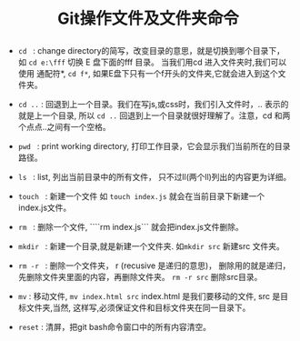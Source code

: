 # <p align = "center">Git操作文件及文件夹命令</p>
 - ```cd ``` : change directory的简写，改变目录的意思，就是切换到哪个目录下， 如 ```cd e:\fff```  切换 E 盘下面的fff 目录。
 当我们用cd 进入文件夹时,我们可以使用 通配符*, ```cd f*```,  如果E盘下只有一个f开头的文件夹,它就会进入到这个文件夹。

 - ```cd ..``` : 回退到上一个目录。我们在写js,或css时，我们引入文件时，.. 表示的就是上一个目录, 所以 ```cd ..``` 回退到上一个目录就很好理解了。注意，cd 和两个点点..之间有一个空格。

 - ```pwd ``` : print working directory, 打印工作目录，它会显示我们当前所在的目录路径。

 - ```ls ``` : list, 列出当前目录中的所有文件，     只不过ll(两个ll)列出的内容更为详细。

 - ```touch ``` : 新建一个文件 如 ```touch index.js``` 就会在当前目录下新建一个index.js文件。

 - ```rm ``` : 删除一个文件, ````rm index.js``` 就会把index.js文件删除。

 - ```mkdir ``` : 新建一个目录,就是新建一个文件夹. 如```mkdir src``` 新建src 文件夹。

 - ```rm -r ``` :  删除一个文件夹， r (recusive 是递归的意思)， 删除用的就是递归，先删除文件夹里面的内容，再删除文件夹。 ```rm -r src``` 删除src目录。 

 - ```mv``` : 移动文件, ```mv index.html src```   index.html 是我们要移动的文件, src 是目标文件夹,当然, 这样写,必须保证文件和目标文件夹在同一目录下。

 - ```reset``` : 清屏，把git bash命令窗口中的所有内容清空。